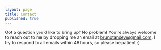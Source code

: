```yaml
---
layout: page
title: Contact
published: true
---
```

Got a question you’d like to bring up? No problem! You’re always welcome to reach out to me by dropping me an email at [brunotandev@gmail.com](mailto:brunotandev@gmail.com). I try to respond to all emails within 48 hours, so please be patient :)